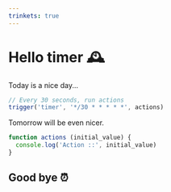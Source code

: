 ```yaml
---
trinkets: true
---
```


# Hello timer 🕰

Today is a nice day...

```js
// Every 30 seconds, run actions
trigger('timer', '*/30 * * * * *', actions)
```

Tomorrow will be even nicer.

```js
function actions (initial_value) {
  console.log('Action ::', initial_value)
}
```

## Good bye ⏰
